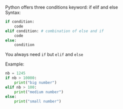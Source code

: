 Python offers three conditions keyword: if elif and else  
Syntax:   
```python
if condition:
    code
elif condition: # combination of else and if
    code
else:
    condition
```

You always need `if` but `elif` and `else` 

Example:
```python
nb = 1245
if nb > 10000:
    print("big number")
elif nb > 100:
    print("medium number")
else:
    print("small number") 
```